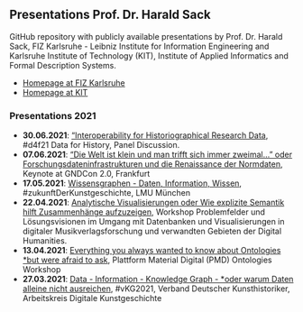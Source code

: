 ## Presentations Prof. Dr. Harald Sack 

GitHub repository with publicly available presentations by Prof. Dr. Harald Sack, FIZ Karlsruhe - Leibniz Institute for Information Engineering and Karlsruhe Institute of Technology (KIT), Institute of Applied Informatics and Formal Description Systems.
- [Homepage at FIZ Karlsruhe](https://www.fiz-karlsruhe.de/en/forschung/publikationen-prof-dr-harald-sack)
- [Homepage at KIT](https://www.aifb.kit.edu/web/Harald_Sack/en)

### Presentations 2021
- **30.06.2021**: [“Interoperability for Historiographical Research Data](https://github.com/lysander07/Presentations/raw/main/Die%20Welt%20ist%20klein...GNDCon2.0-2021.pdf), #d4f21 Data for History, Panel Discussion.
- **07.06.2021**: [“Die Welt ist klein und man trifft sich immer zweimal…” oder Forschungsdateninfrastrukturen und die Renaissance der Normdaten](https://github.com/lysander07/Presentations/raw/main/Die%20Welt%20ist%20klein...GNDCon2.0-2021.pdf), Keynote at GNDCon 2.0, Frankfurt
- **17.05.2021**: [Wissensgraphen - Daten, Information, Wissen](https://github.com/lysander07/Presentations/blob/main/Knowledge%20Graphs%20-%20LMU%20-%20Future%20of%20Art%20History%2C%202021.pdf), #zukunftDerKunstgeschichte, LMU München
- **22.04.2021**: [Analytische Visualisierungen oder Wie explizite Semantik hilft Zusammenhänge aufzuzeigen](https://github.com/lysander07/Presentations/raw/main/Analytische%20Visualisierungen%20-%20WorkshopDH%2C%202021.pdf), Workshop Problemfelder und Lösungsvisionen im Umgang mit Datenbanken und Visualisierungen in digitaler Musikverlagsforschung und verwandten Gebieten der Digital Humanities. 
- **13.04.2021**: [Everything you always wanted to know about Ontologies *but were afraid to ask](https://github.com/lysander07/Presentations/raw/main/Everything%20you%20always%20wanted%20to%20know%20about%20Ontologies%20_but%20were%20afraid%20to%20ask.pdf), Plattform Material Digital (PMD) Ontologies Workshop
- **27.03.2021**: [Data - Information - Knowledge Graph - *oder warum Daten alleine nicht ausreichen](https://github.com/lysander07/Presentations/raw/main/Data%20-%20Information%20-%20Knowledge%20Graph%20-%20%23vKG2021.pdf), #vKG2021, Verband Deutscher Kunsthistoriker, Arbeitskreis Digitale Kunstgeschichte



